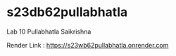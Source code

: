 # s23db62pullabhatla

Lab 10 Pullabhatla Saikrishna

Render Link : https://s23wb62pullabhatla.onrender.com
